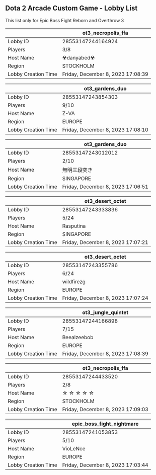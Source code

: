 ## Dota 2 Arcade Custom Game - Lobby List

This list only for Epic Boss Fight Reborn and Overthrow 3

|  | ot3_necropolis_ffa |
| ------ | ------ |
| Lobby ID | 28553147244164924 |
| Players | 3/8 |
| Host Name | ☢︎danyabed☢ |
| Region | STOCKHOLM |
| Lobby Creation Time | Friday, December 8, 2023 17:08:39 |


|  | ot3_gardens_duo |
| ------ | ------ |
| Lobby ID | 28553147243854303 |
| Players | 9/10 |
| Host Name | Z-VA |
| Region | EUROPE |
| Lobby Creation Time | Friday, December 8, 2023 17:08:10 |


|  | ot3_gardens_duo |
| ------ | ------ |
| Lobby ID | 28553147243012012 |
| Players | 2/10 |
| Host Name | 無明三段突き |
| Region | SINGAPORE |
| Lobby Creation Time | Friday, December 8, 2023 17:06:51 |


|  | ot3_desert_octet |
| ------ | ------ |
| Lobby ID | 28553147243333836 |
| Players | 5/24 |
| Host Name | Rasputina |
| Region | SINGAPORE |
| Lobby Creation Time | Friday, December 8, 2023 17:07:21 |


|  | ot3_desert_octet |
| ------ | ------ |
| Lobby ID | 28553147243355786 |
| Players | 6/24 |
| Host Name | wildfirezg |
| Region | EUROPE |
| Lobby Creation Time | Friday, December 8, 2023 17:07:24 |


|  | ot3_jungle_quintet |
| ------ | ------ |
| Lobby ID | 28553147244166898 |
| Players | 7/15 |
| Host Name | Beealzeebob |
| Region | EUROPE |
| Lobby Creation Time | Friday, December 8, 2023 17:08:39 |


|  | ot3_necropolis_ffa |
| ------ | ------ |
| Lobby ID | 28553147244433520 |
| Players | 2/8 |
| Host Name | ☆ ☆ ☆ ☆ ☆ |
| Region | STOCKHOLM |
| Lobby Creation Time | Friday, December 8, 2023 17:09:03 |


|  | epic_boss_fight_nightmare |
| ------ | ------ |
| Lobby ID | 28553147241053853 |
| Players | 5/10 |
| Host Name | VioLeNce |
| Region | EUROPE |
| Lobby Creation Time | Friday, December 8, 2023 17:03:44 |


